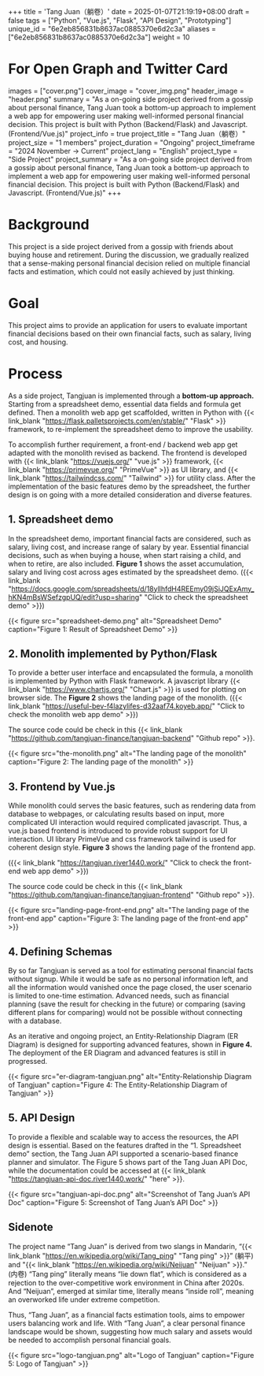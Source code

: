 +++
title = 'Tang Juan（躺卷）'
date = 2025-01-07T21:19:19+08:00
draft = false
tags = ["Python", "Vue.js", "Flask", "API Design", "Prototyping"]
unique_id = "6e2eb856831b8637ac0885370e6d2c3a"
aliases = ["6e2eb856831b8637ac0885370e6d2c3a"]
weight = 10
# For Open Graph and Twitter Card
images = ["cover.png"]
cover_image = "cover_img.png"
header_image = "header.png"
summary = "As a on-going side project derived from a gossip about personal finance, Tang Juan took a bottom-up approach to implement a web app for empowering user making well-informed personal financial decision. This project is built with Python (Backend/Flask) and Javascript. (Frontend/Vue.js)"
project_info = true
project_title = "Tang Juan（躺卷）"
project_size = "1 members"
project_duration = "Ongoing"
project_timeframe = "2024 November → Current"
project_lang = "English"
project_type = "Side Project"
project_summary = "As a on-going side project derived from a gossip about personal finance, Tang Juan took a bottom-up approach to implement a web app for empowering user making well-informed personal financial decision. This project is built with Python (Backend/Flask) and Javascript. (Frontend/Vue.js)"
+++
# Background

This project is a side project derived from a gossip with friends about buying house and retirement. During the discussion, we gradually realized that a sense-making personal financial decision relied on multiple financial facts and estimation, which could not easily achieved by just thinking.

# Goal

This project aims to provide an application for users to evaluate important financial decisions based on their own financial facts, such as salary, living cost, and housing.

# Process

As a side project, Tangjuan is implemented through a **bottom-up approach.** Starting from a spreadsheet demo, essential data fields and formula get defined. Then a monolith web app get scaffolded, written in Python with {{< link_blank "https://flask.palletsprojects.com/en/stable/" "Flask" >}} framework, to re-implement the spreadsheet demo to improve the usability.

To accomplish further requirement, a front-end / backend web app get adapted with the monolith revised as backend. The frontend is developed with {{< link_blank "https://vuejs.org/" "vue.js" >}} framework, {{< link_blank "https://primevue.org/" "PrimeVue" >}} as UI library, and {{< link_blank "https://tailwindcss.com/" "Tailwind" >}} for utility class. After the implementation of the basic features demo by the spreadsheet, the further design is on going with a more detailed consideration and diverse features.

## 1. Spreadsheet demo

In the spreadsheet demo, important financial facts are considered, such as salary, living cost, and increase range of salary by year. Essential financial decisions, such as when buying a house, when start raising a child, and when to retire, are also included. **Figure 1** shows the asset accumulation, salary and living cost across ages estimated by the spreadsheet demo. ({{< link_blank "https://docs.google.com/spreadsheets/d/18yllhfdH4REEmy09jSiJQExAmy_hKN4mBsWSefzgpUQ/edit?usp=sharing" "Click to check the spreadsheet demo" >}})


{{< figure src="spreadsheet-demo.png" alt="Spreadsheet Demo" caption="Figure 1: Result of Spreadsheet Demo" >}}

## 2. Monolith implemented by Python/Flask
To provide a better user interface and encapsulated the formula, a monolith is implemented by Python with Flask framework. A javascript library {{< link_blank "https://www.chartjs.org/" "Chart.js" >}} is used for plotting on browser side. The **Figure 2** shows the landing page of the monolith. ({{< link_blank "https://useful-bev-f4lazylifes-d32aaf74.koyeb.app/" "Click to check the monolith web app demo" >}})

The source code could be check in this {{< link_blank "https://github.com/tangjuan-finance/tangjuan-backend" "Github repo" >}}.


{{< figure src="the-monolith.png" alt="The landing page of the monolith" caption="Figure 2: The landing page of the monolith" >}}

## 3. Frontend by Vue.js

While monolith could serves the basic features, such as rendering data from database to webpages, or calculating results based on input, more complicated UI interaction would required complicated javascript. Thus, a vue.js based frontend is introduced to provide robust support for UI interaction. UI library PrimeVue and css framework tailwind is used for coherent design style. **Figure 3** shows the landing page of the frontend app.

({{< link_blank "https://tangjuan.river1440.work/" "Click to check the front-end web app demo" >}})

The source code could be check in this {{< link_blank "https://github.com/tangjuan-finance/tangjuan-frontend" "Github repo" >}}.


{{< figure src="landing-page-front-end.png" alt="The landing page of the front-end app" caption="Figure 3: The landing page of the front-end app" >}}

## 4. Defining Schemas

By so far Tangjuan is served as a tool for estimating personal financial facts without signup. While it would be safe as no personal information left, and all the information would vanished once the page closed, the user scenario is limited to one-time estimation. Advanced needs, such as financial planning (save the result for checking in the future) or comparing (saving different plans for comparing) would not be possible without connecting with a database.

As an iterative and ongoing project, an Entity-Relationship Diagram (ER Diagram) is designed for supporting advanced features, shown in **Figure 4.** The deployment of the ER Diagram and advanced features is still in progressed.

{{< figure src="er-diagram-tangjuan.png" alt="Entity-Relationship Diagram of Tangjuan" caption="Figure 4: The Entity-Relationship Diagram of Tangjuan" >}}

## 5. API Design

To provide a flexible and scalable way to access the resources, the API design is essential. Based on the features drafted in the “1. Spreadsheet demo” section, the Tang Juan API supported a scenario-based finance planner and simulator. The Figure 5 shows part of the Tang Juan API Doc, while the documentation could be accessed at {{< link_blank "https://tangjuan-api-doc.river1440.work/" "here" >}}.

{{< figure src="tangjuan-api-doc.png" alt="Screenshot of Tang Juan’s API Doc" caption="Figure 5: Screenshot of Tang Juan’s API Doc" >}}
## Sidenote

The project name “Tang Juan” is derived from two slangs in Mandarin, “{{< link_blank "https://en.wikipedia.org/wiki/Tang_ping" "Tang ping" >}}” (躺平) and "{{< link_blank "https://en.wikipedia.org/wiki/Neijuan" "Neijuan" >}}.” (内卷) “Tang ping” literally means “lie down flat”, which is considered as a rejection to the over-competitive work environment in China after 2020s. And “Neijuan”, emerged at similar time, literally means “inside roll”, meaning an overworked life under extreme competition.

Thus, “Tang Juan”, as a financial facts estimation tools, aims to empower users balancing work and life. With “Tang Juan”, a clear personal finance landscape would be shown, suggesting how much salary and assets would be needed to accomplish personal financial goals.

{{< figure src="logo-tangjuan.png" alt="Logo of Tangjuan" caption="Figure 5: Logo of Tangjuan" >}}
